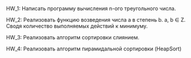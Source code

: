 HW_1: Написать программу вычисления n-ого треугольного числа.

HW_2: Реализовать функцию возведения числа а в степень b. a, b ∈ Z. 
      Сводя количество выполняемых действий к минимуму. 

HW_3: Реализовать алгоритм сортировки слиянием.

HW_4: Реализовать алгоритм пирамидальной сортировки (HeapSort)